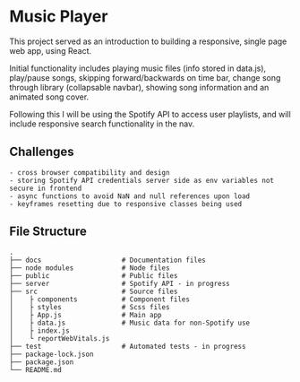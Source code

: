 # Music Player

This project served as an introduction to building a responsive, single page web app, using React.

Initial functionality includes playing music files (info stored in data.js), play/pause songs, skipping forward/backwards on time bar, change song through library (collapsable navbar), showing song information and an animated song cover.

Following this I will be using the Spotify API to access user playlists, and will include responsive search functionality in the nav. 

## Challenges

    - cross browser compatibility and design
    - storing Spotify API credentials server side as env variables not secure in frontend
    - async functions to avoid NaN and null references upon load
    - keyframes resetting due to responsive classes being used

## File Structure

```
.                  
├── docs                    # Documentation files
├── node modules            # Node files
├── public                  # Public files
├── server                  # Spotify API - in progress
├── src                     # Source files 
│    ├ components           # Component files
│    ├ styles               # Scss files
│    ├ App.js               # Main app
│    ├ data.js              # Music data for non-Spotify use
│    ├ index.js             
│    └ reportWebVitals.js   
├── test                    # Automated tests - in progress
├── package-lock.json
├── package.json
└── README.md
```